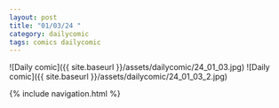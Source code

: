 ```yaml
---
layout: post
title: "01/03/24 "
category: dailycomic
tags: comics dailycomic
---
```

![Daily comic]({{ site.baseurl }}/assets/dailycomic/24_01_03.jpg)
![Daily comic]({{ site.baseurl }}/assets/dailycomic/24_01_03_2.jpg)

{% include navigation.html %}

